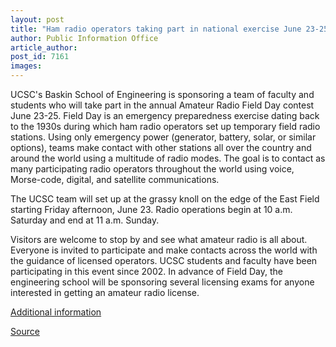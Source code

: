 ```yaml
---
layout: post
title: "Ham radio operators taking part in national exercise June 23-25"
author: Public Information Office
article_author: 
post_id: 7161
images:
---
```


<a name="content" id="content"></a>
<p>
  UCSC's Baskin School of Engineering is sponsoring a team of faculty and students who will take part in the annual Amateur Radio Field Day contest June 23-25. Field Day is an emergency preparedness exercise dating back to the 1930s during which ham radio operators set up temporary field radio stations. Using only emergency power (generator, battery, solar, or similar options), teams make contact with other stations all over the country and around the world using a multitude of radio modes. The goal is to contact as many participating radio operators throughout the world using voice, Morse-code, digital, and satellite communications.
</p>
<p>
  The UCSC team will set up at the grassy knoll on the edge of the East Field starting Friday afternoon, June 23. Radio operations begin at 10 a.m. Saturday and end at 11 a.m. Sunday.
</p>
<p>
  Visitors are welcome to stop by and see what amateur radio is all about. Everyone is invited to participate and make contacts across the world with the guidance of licensed operators. UCSC students and faculty have been participating in this event since 2002. In advance of Field Day, the engineering school will be sponsoring several licensing exams for anyone interested in getting an amateur radio license.
</p>
<p>
  <a href="http://ieee.soe.ucsc.edu/ham/">Additional information</a>
</p>
<p><a href="http://www1.ucsc.edu/currents/05-06/06-19/brief-radio.asp" title="Permalink to brief-radio">Source</a></p>
